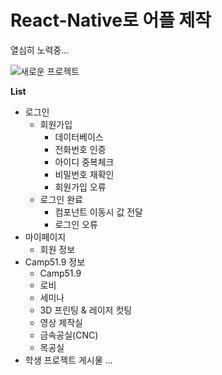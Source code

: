 # React-Native로 어플 제작

열심히 노력중...

![새로운 프로젝트](https://user-images.githubusercontent.com/88194064/131821200-03e55883-fc5e-4873-96e3-dc4a5dc62a74.gif)

**List**
* 로그인
  - 회원가입
    + 데이터베이스
    + 전화번호 인증
    + 아이디 중복체크
    + 비밀번호 재확인
    + 회원가입 오류
  - 로그인 완료
    + 컴포넌트 이동시 값 전달
    + 로그인 오류
* 마이페이지
  - 회원 정보
* Camp51.9 정보
  - Camp51.9
  - 로비
  - 세미나
  - 3D 프린팅 & 레이저 컷팅
  - 영상 제작실
  - 금속공실(CNC)
  - 목공실
* 학생 프로젝트 게시물
    ...
